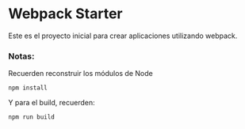 # Webpack Starter

Este es el proyecto inicial para crear aplicaciones utilizando webpack.

### Notas:
Recuerden reconstruir los módulos de Node
```
npm install
```

Y para el build, recuerden:
```
npm run build
```